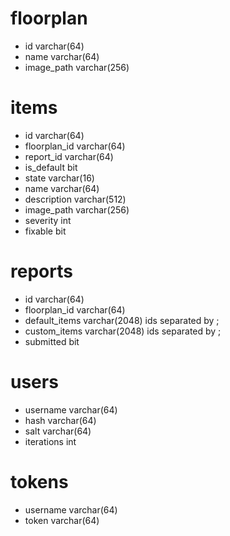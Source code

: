 # floorplan

- id varchar(64)
- name varchar(64)
- image_path varchar(256)

# items

- id varchar(64)
- floorplan_id varchar(64)
- report_id varchar(64)
- is_default bit
- state varchar(16)
- name varchar(64)
- description varchar(512)
- image_path varchar(256)
- severity int
- fixable bit

# reports

- id varchar(64)
- floorplan_id varchar(64)
- default_items varchar(2048)
    ids separated by ;
- custom_items varchar(2048)
    ids separated by ;
- submitted bit

# users

- username varchar(64)
- hash varchar(64)
- salt varchar(64)
- iterations int

# tokens

- username varchar(64)
- token varchar(64)